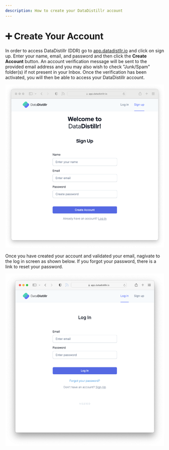 ```yaml
---
description: How to create your DataDistillr account
---
```


# ➕ Create Your Account

In order to access DataDistillr (DDR) go to [app.datadistllr.io](https://app.datadistillr.io) and click on sign up.  Enter your name, email, and password and then click the **Create Account** button. An account verification message will be sent to the provided email address and you may also wish to check "Junk/Spam" folder(s) if not present in your Inbox. Once the verification has been activated, you will then be able to access your DataDistillr account.

![Sign up for DataDistillr](<../../.gitbook/assets/Screen Shot 2021-11-15 at 12.31.37 PM (3).png>)

Once you have created your account and validated your email, nagivate to the log in screen as shown below. If you forgot your password, there is a link to reset your password.&#x20;

![Log in to DataDistillr](<../../.gitbook/assets/Screen Shot 2021-11-15 at 12.39.02 PM.png>)
